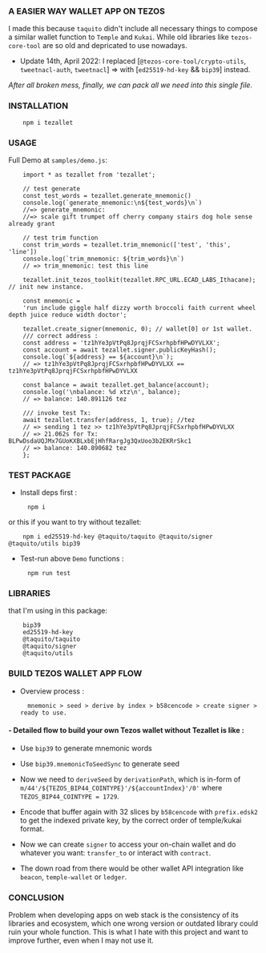 ### A EASIER WAY WALLET APP ON TEZOS
I made this because `taquito` didn't include all necessary things to compose a similar wallet function to `Temple` and `Kukai`. While old libraries like `tezos-core-tool` are so old and depricated to use nowadays.

- Update 14th, April 2022:
I replaced [`@tezos-core-tool/crypto-utils`, `tweetnacl-auth`, `tweetnacl`] => with [`ed25519-hd-key` && `bip39`] instead.

*After all broken mess, finally, we can pack all we need into this single file.*


### INSTALLATION

        npm i tezallet

### USAGE
Full Demo at `samples/demo.js`:

        import * as tezallet from 'tezallet';

        // test generate 
        const test_words = tezallet.generate_mnemonic()
        console.log(`generate_mnemonic:\n${test_words}\n`)
        //=> generate_mnemonic:
        //=> scale gift trumpet off cherry company stairs dog hole sense already grant
        
        // test trim function
        const trim_words = tezallet.trim_mnemonic(['test', 'this', 'line'])
        console.log(`trim_mnemonic: ${trim_words}\n`)
        // => trim_mnemonic: test this line

        tezallet.init_tezos_toolkit(tezallet.RPC_URL.ECAD_LABS_Ithacane); // init new instance.

        const mnemonic =
        'run include giggle half dizzy worth broccoli faith current wheel depth juice reduce width doctor';

        tezallet.create_signer(mnemonic, 0); // wallet[0] or 1st wallet.
        /// correct address :
        const address = 'tz1hYe3pVtPq8JprqjFCSxrhpbfHPwDYVLXX';
        const account = await tezallet.signer.publicKeyHash();
        console.log(`${address} == ${account}\n`);
        // => tz1hYe3pVtPq8JprqjFCSxrhpbfHPwDYVLXX == tz1hYe3pVtPq8JprqjFCSxrhpbfHPwDYVLXX

        const balance = await tezallet.get_balance(account);
        console.log('\nbalance: %d xtz\n', balance);
        // => balance: 140.891126 tez

        /// invoke test Tx:
        await tezallet.transfer(address, 1, true); //tez
        // => sending 1 tez >> tz1hYe3pVtPq8JprqjFCSxrhpbfHPwDYVLXX
        // => 21.062s for Tx: BLPwDsdaUQJMx7GUoKXBLxbEjHhfRargJg3QxUoo3b2EKRrSkc1 
        // => balance: 140.890682 tez
        };


### TEST PACKAGE

- Install deps first :

        npm i

or this if you want to try without tezallet:

        npm i ed25519-hd-key @taquito/taquito @taquito/signer @taquito/utils bip39


- Test-run above `Demo` functions :

        npm run test    


### LIBRARIES
that I'm using in this package:

        bip39
        ed25519-hd-key 
        @taquito/taquito 
        @taquito/signer 
        @taquito/utils 


### BUILD TEZOS WALLET APP FLOW  
- Overview process : 

        mnemonic > seed > derive by index > b58cencode > create signer > ready to use.

#### - Detailed flow to build your own Tezos wallet without Tezallet is like :

- Use `bip39` to generate mnemonic words

- Use `bip39.mnemonicToSeedSync` to generate seed

- Now we need to `deriveSeed` by `derivationPath`, which is in-form of `m/44'/${TEZOS_BIP44_COINTYPE}'/${accountIndex}'/0'` where `TEZOS_BIP44_COINTYPE = 1729`.

- Encode that buffer again with 32 slices by `b58cencode` with `prefix.edsk2` to get the indexed private key, by the correct order of temple/kukai format.

- Now we can create `signer` to access your on-chain wallet and do whatever you want: `transfer_to` or interact with `contract`.

- The down road from there would be other wallet API integration like `beacon`, `temple-wallet` or `ledger`.

### CONCLUSION
Problem when developing apps on web stack is the consistency of its libraries and ecosystem, which one wrong version or outdated library could ruin your whole function. This is what I hate with this project and want to improve further, even when I may not use it.

